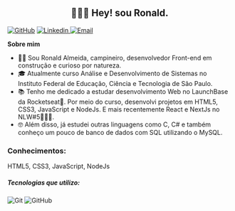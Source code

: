 <h2 align="center"> 🙋🏾‍♂️ Hey! sou Ronald.</h2>
<p align="center">
</p>

[![GitHub](https://img.shields.io/badge/GitHub-100000?style=for-the-badge&logo=github&logoColor=white)](https://github.com/ronald785)
[![Linkedin](https://img.shields.io/badge/LinkedIn-0077B5?style=for-the-badge&logo=linkedin&logoColor=white) ](https://www.linkedin.com/in/ronald785) 
[![Email](https://img.shields.io/badge/-ronaldmateus785@gmail.com-c14438?style=flat&logo=Gmail&logoColor=white&link=mailto:ronaldmateus785@gmail.com)](mailto:ronaldmateus785@gmail.com)

**Sobre mim**

- 👦🏾‍ Sou Ronald Almeida, campineiro, desenvolvedor Front-end em construção e curioso por natureza.
- 🎓 Atualmente curso Análise e Desenvolvimento de Sistemas no Instituto Federal de Educação, Ciência e Tecnologia de São Paulo.
- 📚 Tenho me dedicado a estudar desenvolvimento Web no LaunchBase da Rocketseat🚀. Por meio do curso, desenvolvi projetos em HTML5, CSS3, JavaScript e NodeJs. E mais recentemente React e NextJs no NLW#5👨🏾‍🚀.
- 🤓 Além disso, já estudei outras linguagens como C, C# e também conheço um pouco de banco de dados com SQL utilizando o MySQL.


### Conhecimentos:

HTML5, CSS3, JavaScript, NodeJs

##### Tecnologias que utilizo:

![Git](https://img.shields.io/badge/-Git-222222?style=flat&logo=git&logoColor=F05032)
![GitHub](https://img.shields.io/badge/-GitHub-222222?style=flat&logo=github&logoColor=181717)

